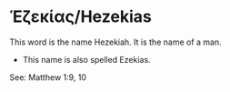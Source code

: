 # Ἑζεκίας/Hezekias

This word is the name Hezekiah. It is the name of a man.

* This name is also spelled Ezekias.

See: Matthew 1:9, 10
